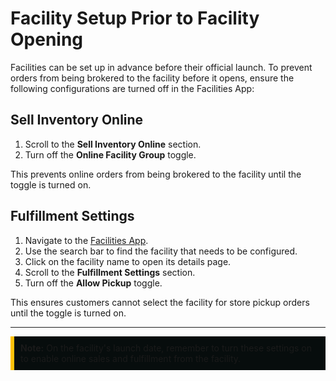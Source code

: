 # Facility Setup Prior to Facility Opening  

Facilities can be set up in advance before their official launch. To prevent orders from being brokered to the facility before it opens, ensure the following configurations are turned off in the Facilities App:


## Sell Inventory Online  

1. Scroll to the **Sell Inventory Online** section.  
2. Turn off the **Online Facility Group** toggle.  

This prevents online orders from being brokered to the facility until the toggle is turned on.


## Fulfillment Settings  

1. Navigate to the [Facilities App](https://facilities.hotwax.io/tabs/find-facilities).  
2. Use the search bar to find the facility that needs to be configured.  
3. Click on the facility name to open its details page.  
4. Scroll to the **Fulfillment Settings** section.  
5. Turn off the **Allow Pickup** toggle.  

This ensures customers cannot select the facility for store pickup orders until the toggle is turned on.

---

<div style="background-color: #070D0D; border-left: 6px solid #ffc107; padding: 10px;">
<strong>Note:</strong> On the facility's launch date, remember to turn these settings on to enable online sales and fulfillment from the facility.
</div>
